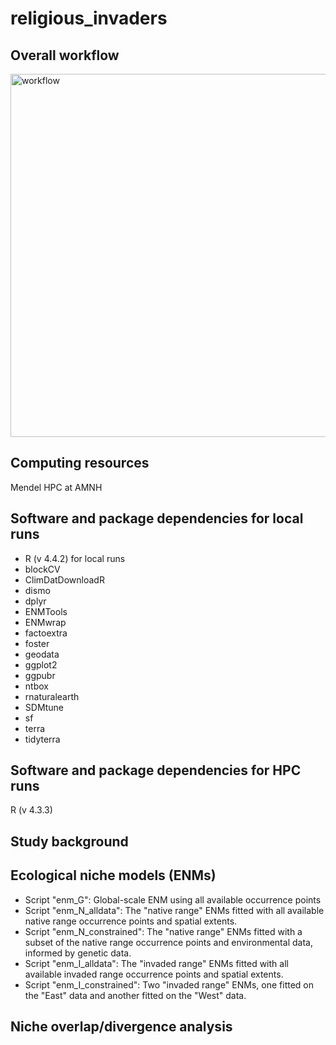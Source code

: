# religious_invaders

## Overall workflow
<img width="1416" height="581" alt="workflow" src="https://github.com/user-attachments/assets/49a2bcac-e98f-499a-bd3c-f7b1eaf1de06" />

## Computing resources
Mendel HPC at AMNH

## Software and package dependencies for local runs
- R (v 4.4.2) for local runs
- blockCV
- ClimDatDownloadR
- dismo
- dplyr
- ENMTools
- ENMwrap
- factoextra
- foster
- geodata
- ggplot2
- ggpubr
- ntbox
- rnaturalearth
- SDMtune
- sf
- terra
- tidyterra

## Software and package dependencies for HPC runs
R (v 4.3.3)

## Study background


## Ecological niche models (ENMs)
- Script "enm_G": Global-scale ENM using all available occurrence points
- Script "enm_N_alldata": The "native range" ENMs fitted with all available native range occurrence points and spatial extents.
- Script "enm_N_constrained": The "native range" ENMs fitted with a subset of the native range occurrence points and environmental data, informed by genetic data.
- Script "enm_I_alldata": The "invaded range" ENMs fitted with all available invaded range occurrence points and spatial extents.
- Script "enm_I_constrained": Two "invaded range" ENMs, one fitted on the "East" data and another fitted on the "West" data.

## Niche overlap/divergence analysis

